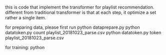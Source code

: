 this is code that implement the transformer for playlist recommendation.
different from traditional transformer is that at each step, it optimize a set rather a single item.

for preparing data,  please first run 
python dataprepare.py
python datatoken.py count playlist_20181023_parse.csv
python datatoken.py token playlist_20181023_parse.csv

for training:
python 